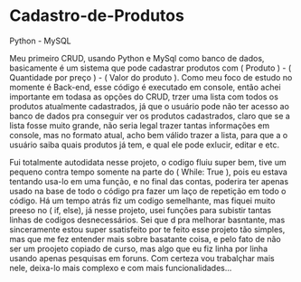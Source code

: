 # Cadastro-de-Produtos
 Python - MySQL

Meu primeiro CRUD, usando Python e MySql como banco de dados, basicamente é um sistema que pode cadastrar produtos com ( Produto ) - ( Quantidade por preço ) - ( Valor do produto ). Como meu foco de estudo no momente é Back-end, esse código é executado em console, então achei importante em todasa as opções do CRUD, trzer uma lista com todos os produtos atualmente cadastrados, já que o usuário pode não ter acesso ao banco de dados pra conseguir ver os produtos cadastrados, claro que se a lista fosse muito grande, não seria legal trazer tantas informações em console, mas no formato atual, acho bem válido trazer a lista, para que a o usuário saiba quais produtos já tem, e qual ele pode exlucir, editar e etc.

Fui totalmente autodidata nesse projeto, o codigo fluiu super bem, tive um pequeno contra tempo somente na parte do ( While: True ), pois eu estava tentando usa-lo em uma função, e no final das contas, poderira ter apenas usado na base de todo o código pra fazer um laço de repetição em todo o código. Há um tempo atrás fiz um codigo semelhante, mas fiquei muito preeso no ( if, else), já nesse projeto, usei funções para subistir tantas linhas de codigos desnecessários. Sei que d pra melhorar basntante, mas sinceramente estou super ssatisfeito por te feito esse projeto tão simples, mas que me fez entender mais sobre basatante coisa, e pelo fato de não ser um proojeto copiado de curso, mas algo que eu fiz linha por linha usando apenas pesquisas em foruns. Com certeza vou trabalçhar mais nele, deixa-lo mais complexo e com mais funcionalidades... 
